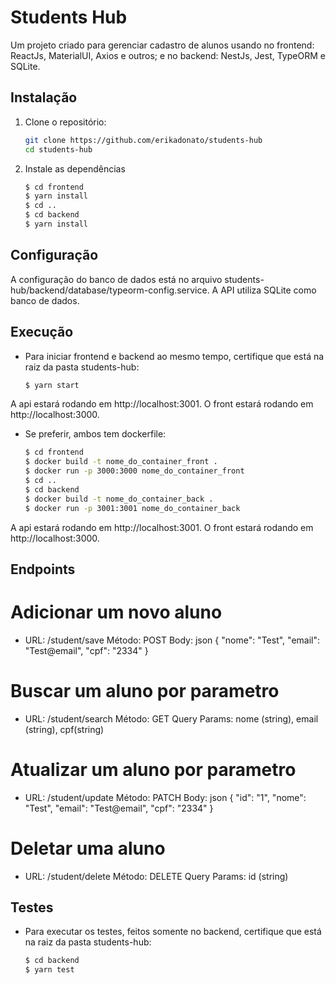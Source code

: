 # Students Hub

Um projeto criado para gerenciar cadastro de alunos usando no frontend: ReactJs, MaterialUI, Axios e outros; e no backend: NestJs, Jest, TypeORM e SQLite.

## Instalação

1. Clone o repositório:
   ```bash
   git clone https://github.com/erikadonato/students-hub
   cd students-hub

2. Instale as dependências
   ```bash
   $ cd frontend
   $ yarn install
   $ cd .. 
   $ cd backend
   $ yarn install

## Configuração

A configuração do banco de dados está no arquivo students-hub/backend/database/typeorm-config.service. A API utiliza SQLite como banco de dados.


## Execução

- Para iniciar frontend e backend ao mesmo tempo, certifique que está na raiz da pasta students-hub:

   ```bash
   $ yarn start

A api estará rodando em http://localhost:3001.
O front estará rodando em http://localhost:3000.

- Se preferir, ambos tem dockerfile: 
   ```bash
   $ cd frontend
   $ docker build -t nome_do_container_front .
   $ docker run -p 3000:3000 nome_do_container_front 
   $ cd .. 
   $ cd backend
   $ docker build -t nome_do_container_back .
   $ docker run -p 3001:3001 nome_do_container_back 

A api estará rodando em http://localhost:3001.
O front estará rodando em http://localhost:3000.

## Endpoints

# Adicionar um novo aluno
- URL: /student/save
    Método: POST
    Body:
    json
    {
        "nome": "Test",
        "email": "Test@email",
        "cpf": "2334" 
    }

# Buscar um aluno por parametro
- URL: /student/search
    Método: GET
    Query Params: nome (string), email (string), cpf(string)
    

# Atualizar um aluno por parametro
- URL: /student/update
    Método: PATCH
    Body:
    json
    {
        "id": "1",
        "nome": "Test",
        "email": "Test@email",
        "cpf": "2334" 
    }

# Deletar uma aluno
- URL: /student/delete
    Método: DELETE
    Query Params: id (string)

## Testes

- Para executar os testes, feitos somente no backend, certifique que está na raiz da pasta students-hub:
    ```bash
   $ cd backend
   $ yarn test
